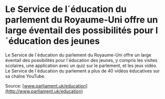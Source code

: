 # Le Service de l´éducation du parlement du Royaume-Uni offre un large éventail des possibilités pour l´éducation des jeunes

Le Service de l´éducation du parlement du Royaume-Uni offre un large éventail des possibilités pour l´éducation des jeunes, y compris les visites scolaires, une application avec un quiz sur le parlement, et les jeux vidéo. Le Service de l´éducation du parlement a plus de 40 vidéos éducatives sur sa chaîne YouTube.

Source: [www.parliament.uk/education](http://www.parliament.uk/education)
